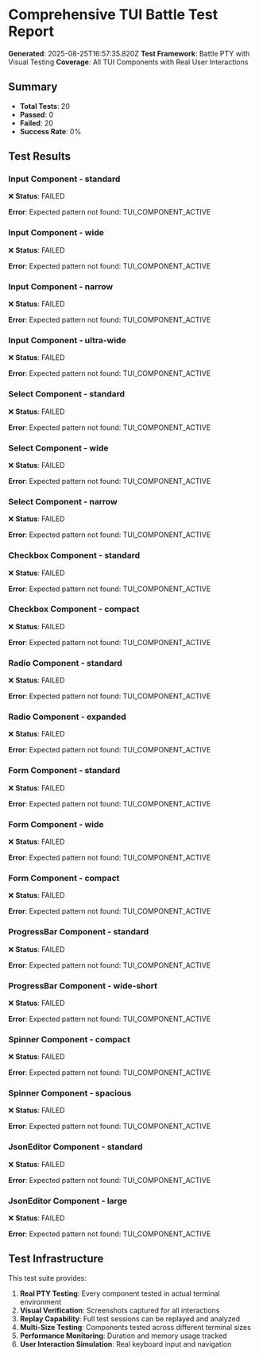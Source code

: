 # Comprehensive TUI Battle Test Report

**Generated**: 2025-08-25T16:57:35.820Z
**Test Framework**: Battle PTY with Visual Testing
**Coverage**: All TUI Components with Real User Interactions

## Summary

- **Total Tests**: 20
- **Passed**: 0
- **Failed**: 20
- **Success Rate**: 0%

## Test Results

### Input Component - standard

❌ **Status**: FAILED

**Error**: Expected pattern not found: TUI_COMPONENT_ACTIVE

### Input Component - wide

❌ **Status**: FAILED

**Error**: Expected pattern not found: TUI_COMPONENT_ACTIVE

### Input Component - narrow

❌ **Status**: FAILED

**Error**: Expected pattern not found: TUI_COMPONENT_ACTIVE

### Input Component - ultra-wide

❌ **Status**: FAILED

**Error**: Expected pattern not found: TUI_COMPONENT_ACTIVE

### Select Component - standard

❌ **Status**: FAILED

**Error**: Expected pattern not found: TUI_COMPONENT_ACTIVE

### Select Component - wide

❌ **Status**: FAILED

**Error**: Expected pattern not found: TUI_COMPONENT_ACTIVE

### Select Component - narrow

❌ **Status**: FAILED

**Error**: Expected pattern not found: TUI_COMPONENT_ACTIVE

### Checkbox Component - standard

❌ **Status**: FAILED

**Error**: Expected pattern not found: TUI_COMPONENT_ACTIVE

### Checkbox Component - compact

❌ **Status**: FAILED

**Error**: Expected pattern not found: TUI_COMPONENT_ACTIVE

### Radio Component - standard

❌ **Status**: FAILED

**Error**: Expected pattern not found: TUI_COMPONENT_ACTIVE

### Radio Component - expanded

❌ **Status**: FAILED

**Error**: Expected pattern not found: TUI_COMPONENT_ACTIVE

### Form Component - standard

❌ **Status**: FAILED

**Error**: Expected pattern not found: TUI_COMPONENT_ACTIVE

### Form Component - wide

❌ **Status**: FAILED

**Error**: Expected pattern not found: TUI_COMPONENT_ACTIVE

### Form Component - compact

❌ **Status**: FAILED

**Error**: Expected pattern not found: TUI_COMPONENT_ACTIVE

### ProgressBar Component - standard

❌ **Status**: FAILED

**Error**: Expected pattern not found: TUI_COMPONENT_ACTIVE

### ProgressBar Component - wide-short

❌ **Status**: FAILED

**Error**: Expected pattern not found: TUI_COMPONENT_ACTIVE

### Spinner Component - compact

❌ **Status**: FAILED

**Error**: Expected pattern not found: TUI_COMPONENT_ACTIVE

### Spinner Component - spacious

❌ **Status**: FAILED

**Error**: Expected pattern not found: TUI_COMPONENT_ACTIVE

### JsonEditor Component - standard

❌ **Status**: FAILED

**Error**: Expected pattern not found: TUI_COMPONENT_ACTIVE

### JsonEditor Component - large

❌ **Status**: FAILED

**Error**: Expected pattern not found: TUI_COMPONENT_ACTIVE

## Test Infrastructure

This test suite provides:

1. **Real PTY Testing**: Every component tested in actual terminal environment
2. **Visual Verification**: Screenshots captured for all interactions
3. **Replay Capability**: Full test sessions can be replayed and analyzed
4. **Multi-Size Testing**: Components tested across different terminal sizes
5. **Performance Monitoring**: Duration and memory usage tracked
6. **User Interaction Simulation**: Real keyboard input and navigation

